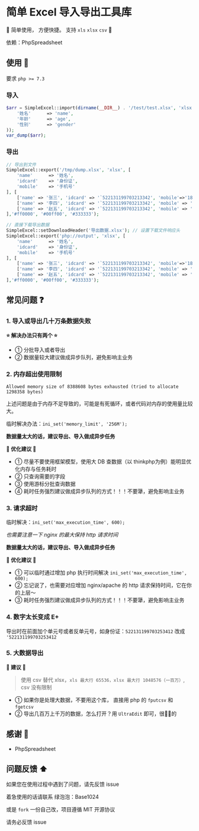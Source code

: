 # 简单 Excel 导入导出工具库

🌈 简单使用， 方便快捷。 支持 `xls` `xlsx` `csv` 🌸

依赖：PhpSpreadsheet

## 使用 🎉

要求 `php >= 7.3`

### 导入

```php
$arr = SimpleExcel::import(dirname(__DIR__) . '/test/test.xlsx', 'xlsx', array(
    '姓名'      => 'name',
    '年龄'      => 'age',
    '性别'      => 'gender'
));
var_dump($arr);
```

### 导出

```php
// 导出到文件
SimpleExcel::export('/tmp/dump.xlsx', 'xlsx', [
    'name'      => '姓名',
    'idcard'    => '身份证',
    'mobile'    => '手机号'
], [
    ['name' => '张三', 'idcard' => '`522131199703213342', 'mobile'=>'18311548011'],
    ['name' => '李四', 'idcard' => '`522131199703213342', 'mobile' => '18311548011'],
    ['name' => '赵五', 'idcard' => '`522131199703213342', 'mobile' => '18311548011'],
],'#ff0000', '#00ff00', '#333333');

// 直接下载导出数据
SimpleExcel::setDownloadHeader('导出数据.xlsx'); // 设置下载文件响应头
SimpleExcel::export('php://output', 'xlsx', [
    'name'      => '姓名',
    'idcard'    => '身份证',
    'mobile'    => '手机号'
], [
    ['name' => '张三', 'idcard' => '`522131199703213342', 'mobile'=>'18311548011'],
    ['name' => '李四', 'idcard' => '`522131199703213342', 'mobile' => '18311548011'],
    ['name' => '赵五', 'idcard' => '`522131199703213342', 'mobile' => '18311548011'],
],'#ff0000', '#00ff00', '#333333');
```

## 常见问题 ❓

### 1. 导入或导出几十万条数据失败

**⭐️ 解决办法只有两个 ⭐️**

- ① 分批导入或者导出
- ② 数据量较大建议做成异步队列，避免影响主业务

### 2. 内存超出使用限制

`Allowed memory size of 8388608 bytes exhausted (tried to allocate 1298358 bytes)`

上述问题是由于内存不足导致的，可能是有死循环，或者代码对内存的使用量比较大。


临时解决办法：`ini_set('memory_limit', '256M');`

**数据量太大的话，建议导出、导入做成异步任务**


**🌸 优化建议 🌸**

- ① 尽量不要使用框架模型，使用大 DB 查数据（以 thinkphp为例）能明显优化内存与任务耗时
- ② 只查询需要的字段
- ③ 使用游标分批查询数据
- ④ 耗时任务强烈建议做成异步队列的方式！！！不要犟，避免影响主业务


### 3. 请求超时

临时解决：`ini_set('max_execution_time', 600);`

*也需要注意一下 nginx 的最大保持 http 请求时间*

**数据量太大的话，建议导出、导入做成异步任务**

**🌸 优化建议 🌸**

- ① 可以临时通过增加 php 执行时间解决 `ini_set('max_execution_time', 600);`
- ② 忘记说了，也需要对应增加 nginx/apache 的 http 请求保持时间，它在你的上层～
- ③ 耗时任务强烈建议做成异步队列的方式！！！不要犟，避免影响主业务

### 4. 数字太长变成 E+

导出时在前面加个单元号或者反单元号，如身份证：`522131199703253412` 改成 `'522131199703253412`

### 5. 大数据导出

**🌸 建议 🌸**

> 使用 csv 替代 xlsx，`xls 最大行 65536，xlsx 最大行 1048576（一百万）`, csv 没有限制

- ① 如果你是处理大数据，不要用这个库， 直接用 php 的 `fputcsv` 和 `fgetcsv`
- ② 导出几百万上千万的数据，怎么打开？用 `UltraEdit` 即可，很🐂🍺的



## 感谢 🙏

- PhpSpreadsheet

## 问题反馈 ⬆️

如果您在使用过程中遇到了问题，请先反馈 issue

着急使用的话请联系 绿泡泡：Base1024

或是 `fork` 一份自己改，项目遵循 MIT 开源协议

请务必反馈 issue